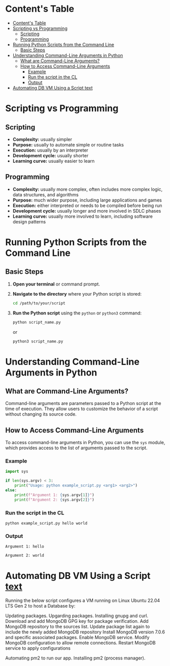 # Content's Table

- [Content's Table](#contents-table)
- [Scripting vs Programming](#scripting-vs-programming)
  - [Scripting](#scripting)
  - [Programming](#programming)
- [Running Python Scripts from the Command Line](#running-python-scripts-from-the-command-line)
  - [Basic Steps](#basic-steps)
- [Understanding Command-Line Arguments in Python](#understanding-command-line-arguments-in-python)
  - [What are Command-Line Arguments?](#what-are-command-line-arguments)
  - [How to Access Command-Line Arguments](#how-to-access-command-line-arguments)
    - [Example](#example)
    - [Run the script in the CL](#run-the-script-in-the-cl)
    - [Output](#output)
- [Automating DB VM Using a Script text](#automating-db-vm-using-a-script-text)
  
  

# Scripting vs Programming

## Scripting
- **Complexity:** usually simpler
- **Purpose:** usually to automate simple or routine tasks
- **Execution:** usually by an interpreter
- **Development cycle:** usually shorter
- **Learning curve:** usually easier to learn

## Programming
- **Complexity:** usually more complex, often includes more complex logic, data structures, and algorithms
- **Purpose:** much wider purpose, including large applications and games
- **Execution:** either interpreted or needs to be compiled before being run
- **Development cycle:** usually longer and more involved in SDLC phases
- **Learning curve:** usually more involved to learn, including software design patterns

# Running Python Scripts from the Command Line

## Basic Steps

1. **Open your terminal** or command prompt.

2. **Navigate to the directory** where your Python script is stored:
    ```bash
    cd /path/to/your/script
    ```

3. **Run the Python script** using the `python` or `python3` command:
    ```bash
    python script_name.py
    ```
    or
    ```bash
    python3 script_name.py
    ```


# Understanding Command-Line Arguments in Python

## What are Command-Line Arguments?
Command-line arguments are parameters passed to a Python script at the time of execution. They allow users to customize the behavior of a script without changing its source code.

## How to Access Command-Line Arguments

To access command-line arguments in Python, you can use the `sys` module, which provides access to the list of arguments passed to the script.

### Example

```python
import sys

if len(sys.argv) < 3:
    print("Usage: python example_script.py <arg1> <arg2>")
else:
    print(f"Argument 1: {sys.argv[1]}")
    print(f"Argument 2: {sys.argv[2]}")
```

### Run the script in the CL

`python example_script.py hello world`

### Output

`Argument 1: hello`

`Argument 2: world`

# Automating DB VM Using a Script [text](db_prov.sh)
Running the below script configures a VM running on Linux Ubuntu 22.04 LTS Gen 2 to host a Database by:

Updating packages.
Upgarding packages.
Installing gnupg and curl.
Download and add MongoDB GPG key for package verification.
Add MongoDB repository to the sources list.
Update package list again to include the newly added MongoDB repository
Install MongoDB version 7.0.6 and specific associated packages.
Enable MongoDB service.
Modify MongoDB configuration to allow remote connections.
Restart MongoDB service to apply configurations

Automating pm2 to run our app.
Installing pm2 (process manager).